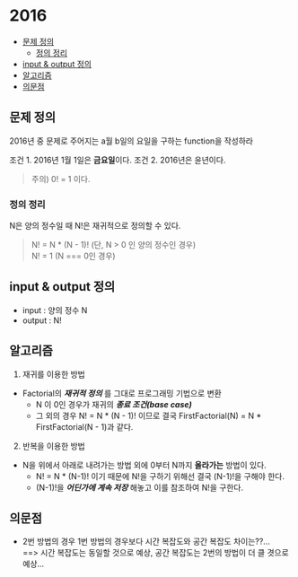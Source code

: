 2016
===========================================

<!-- TOC -->

- [문제 정의](#문제-정의)
    - [정의 정리](#정의-정리)
- [input & output 정의](#input--output-정의)
- [알고리즘](#알고리즘)
- [의문점](#의문점)

<!-- /TOC -->

## 문제 정의
2016년 중 문제로 주어지는 a월 b일의 요일을 구하는
function을 작성하라

조건 1. 2016년 1월 1일은 **금요일**이다.
조건 2. 2016년은 윤년이다.

> 주의)  0! = 1 이다.

### 정의 정리
N은 양의 정수일 때 N!은 재귀적으로 정의할 수 있다.

> N! = N * (N - 1)! (단, N > 0 인 양의 정수인 경우)  
> N! = 1 (N === 0인 경우)

## input & output 정의
- input : 양의 정수 N
- output : N!

## 알고리즘
1. 재귀를 이용한 방법
- Factorial의 **_재귀적 정의_** 를 그대로 프로그래밍 기법으로 변환
    - N 이 0인 경우가 재귀의 **_종료 조건(base case)_**
    - 그 외의 경우 N! = N * (N - 1)! 이므로 결국 FirstFactorial(N) = N * FirstFactorial(N - 1)과 같다.
2. 반복을 이용한 방법
- N을 위에서 아래로 내려가는 방법 외에 0부터 N까지 **올라가는** 방법이 있다.
    - N! = N * (N-1)! 이기 때문에 N!을 구하기 위해선 결국 (N-1)!을 구해야 한다.
    - (N-1)!을 **_어딘가에 계속 저장_** 해놓고 이를 참조하여 N!을 구한다.


## 의문점
- 2번 방법의 경우 1번 방법의 경우보다 시간 복잡도와 공간 복잡도 차이는??...  
==> 시간 복잡도는 동일할 것으로 예상, 공간 복잡도는 2번의 방법이 더 클 겻으로 예상...
